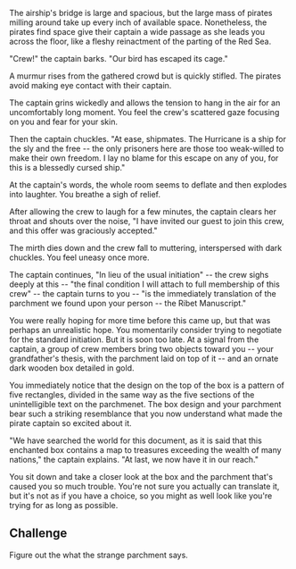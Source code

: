 The airship's bridge is large and spacious, but the large mass of pirates milling around take up every inch of available space. Nonetheless, the pirates find space give their captain a wide passage as she leads you across the floor, like a fleshy reinactment of the parting of the Red Sea.

"Crew!" the captain barks. "Our bird has escaped its cage."

A murmur rises from the gathered crowd but is quickly stifled. The pirates avoid making eye contact with their captain.

The captain grins wickedly and allows the tension to hang in the air for an uncomfortably long moment. You feel the crew's scattered gaze focusing on you and fear for your skin.

Then the captain chuckles. "At ease, shipmates. The Hurricane is a ship for the sly and the free -- the only prisoners here are those too weak-willed to make their own freedom. I lay no blame for this escape on any of you, for this is a blessedly cursed ship."

At the captain's words, the whole room seems to deflate and then explodes into laughter. You breathe a sigh of relief.

After allowing the crew to laugh for a few minutes, the captain clears her throat and shouts over the noise, "I have invited our guest to join this crew, and this offer was graciously accepted."

The mirth dies down and the crew fall to muttering, interspersed with dark chuckles. You feel uneasy once more.

The captain continues, "In lieu of the usual initiation" -- the crew sighs deeply at this -- "the final condition I will attach to full membership of this crew" -- the captain turns to you -- "is the immediately translation of the parchment we found upon your person -- the Ribet Manuscript."

You were really hoping for more time before this came up, but that was perhaps an unrealistic hope. You momentarily consider trying to negotiate for the standard initiation. But it is soon too late. At a signal from the captain, a group of crew members bring two objects toward you -- your grandfather's thesis, with the parchment laid on top of it -- and an ornate dark wooden box detailed in gold.

You immediately notice that the design on the top of the box is a pattern of five rectangles, divided in the same way as the five sections of the unintelligible text on the parchmenet. The box design and your parchment bear such a striking resemblance that you now understand what made the pirate captain so excited about it.

"We have searched the world for this document, as it is said that this enchanted box contains a map to treasures exceeding the wealth of many nations," the captain explains. "At last, we now have it in our reach."

You sit down and take a closer look at the box and the parchment that's caused you so much trouble. You're not sure you actually can translate it, but it's not as if you have a choice, so you might as well look like you're trying for as long as possible.

## Challenge

Figure out the what the strange parchment says.
